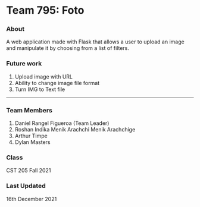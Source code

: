 # Team 795: Foto

### About
A web application made with Flask that allows a user to upload an image and manipulate
it by choosing from a list of filters.

### Future work
1. Upload image with URL
2. Ability to change image file format
3. Turn IMG to Text file

****

### Team Members
1. Daniel Rangel Figueroa (Team Leader)
2. Roshan Indika Menik Arachchi Menik Arachchige
3. Arthur Timpe
4. Dylan Masters 

### Class
CST 205 Fall 2021

### Last Updated
16th December 2021
